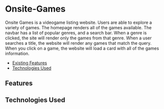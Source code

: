# Onsite-Games
Onsite Games is a videogame listing website. Users are able to explore a variety of games. The homepage renders all of the games available. The navbar has a list of popular genres, and a search bar. When a genre is clicked, the site will render only the games from that genre. When a user searches a title, the website will render any games that match the query. When you click on a game, the website will load a card with all of the games information.

-  [Existing Features](#Features)
-  [Technologies Used](#Technologies-Used)

## Features


## Technologies Used

